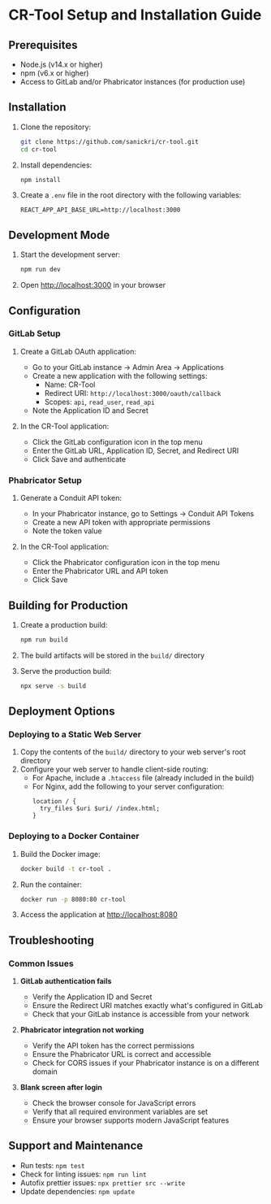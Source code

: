 # CR-Tool Setup and Installation Guide

## Prerequisites

- Node.js (v14.x or higher)
- npm (v6.x or higher)
- Access to GitLab and/or Phabricator instances (for production use)

## Installation

1. Clone the repository:
   ```bash
   git clone https://github.com/sanickri/cr-tool.git
   cd cr-tool
   ```

2. Install dependencies:
   ```bash
   npm install
   ```

3. Create a `.env` file in the root directory with the following variables:
   ```
   REACT_APP_API_BASE_URL=http://localhost:3000
   ```

## Development Mode

1. Start the development server:
   ```bash
   npm run dev
   ```

2. Open [http://localhost:3000](http://localhost:3000) in your browser

## Configuration

### GitLab Setup

1. Create a GitLab OAuth application:
   - Go to your GitLab instance → Admin Area → Applications
   - Create a new application with the following settings:
     - Name: CR-Tool
     - Redirect URI: `http://localhost:3000/oauth/callback`
     - Scopes: `api`, `read_user`, `read_api`
   - Note the Application ID and Secret

2. In the CR-Tool application:
   - Click the GitLab configuration icon in the top menu
   - Enter the GitLab URL, Application ID, Secret, and Redirect URI
   - Click Save and authenticate

### Phabricator Setup

1. Generate a Conduit API token:
   - In your Phabricator instance, go to Settings → Conduit API Tokens
   - Create a new API token with appropriate permissions
   - Note the token value

2. In the CR-Tool application:
   - Click the Phabricator configuration icon in the top menu
   - Enter the Phabricator URL and API token
   - Click Save

## Building for Production

1. Create a production build:
   ```bash
   npm run build
   ```

2. The build artifacts will be stored in the `build/` directory

3. Serve the production build:
   ```bash
   npx serve -s build
   ```

## Deployment Options

### Deploying to a Static Web Server

1. Copy the contents of the `build/` directory to your web server's root directory
2. Configure your web server to handle client-side routing:
   - For Apache, include a `.htaccess` file (already included in the build)
   - For Nginx, add the following to your server configuration:
     ```
     location / {
       try_files $uri $uri/ /index.html;
     }
     ```

### Deploying to a Docker Container

1. Build the Docker image:
   ```bash
   docker build -t cr-tool .
   ```

2. Run the container:
   ```bash
   docker run -p 8080:80 cr-tool
   ```

3. Access the application at [http://localhost:8080](http://localhost:8080)

## Troubleshooting

### Common Issues

1. **GitLab authentication fails**
   - Verify the Application ID and Secret
   - Ensure the Redirect URI matches exactly what's configured in GitLab
   - Check that your GitLab instance is accessible from your network

2. **Phabricator integration not working**
   - Verify the API token has the correct permissions
   - Ensure the Phabricator URL is correct and accessible
   - Check for CORS issues if your Phabricator instance is on a different domain

3. **Blank screen after login**
   - Check the browser console for JavaScript errors
   - Verify that all required environment variables are set
   - Ensure your browser supports modern JavaScript features

## Support and Maintenance

- Run tests: `npm test`
- Check for linting issues: `npm run lint`
- Autofix prettier issues: `npx prettier src --write`
- Update dependencies: `npm update` 
